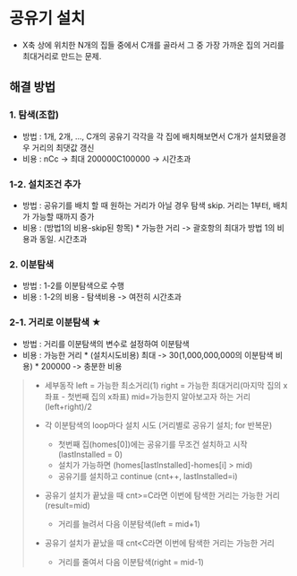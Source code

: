 # 공유기 설치
- X축 상에 위치한 N개의 집들 중에서 C개를 골라서 그 중 가장 가까운 집의 거리를 최대거리로 만드는 문제.

## 해결 방법
### 1. 탐색(조합)
 - 방법 : 1개, 2개, ..., C개의 공유기 각각을 각 집에 배치해보면서 C개가 설치됐을경우 거리의 최댓값 갱신
 - 비용 : nCc
    -> 최대 200000C100000 -> 시간초과
### 1-2. 설치조건 추가
 - 방법 : 공유기를 배치 할 때 원하는 거리가 아닐 경우 탐색 skip. 거리는 1부터, 배치가 가능할 때까지 증가
 - 비용 : (방법1의 비용-skip된 항목) * 가능한 거리
    -> 괄호항의 최대가 방법 1의 비용과 동일. 시간초과
### 2. 이분탐색
 - 방법 : 1-2를 이분탐색으로 수행
 - 비용 : 1-2의 비용 - 탐색비용
    -> 여전히 시간초과
### 2-1. 거리로 이분탐색 ★
 - 방법 : 거리를 이분탐색의 변수로 설정하여 이분탐색
 - 비용 : 가능한 거리 * (설치시도비용)
    최대 -> 30(1,000,000,000의 이분탐색 비용) * 200000 -> 충분한 비용
 > - 세부동작
 > left = 가능한 최소거리(1)
 > right = 가능한 최대거리(마지막 집의 x좌표 - 첫번째 집의 x좌표)
 > mid=가능한지 알아보고자 하는 거리(left+right)/2
 > 
 > - 각 이분탐색의 loop마다 설치 시도 (거리별로 공유기 설치; for 반복문)
 >   - 첫번째 집(homes[0])에는 공유기를 무조건 설치하고 시작 (lastInstalled = 0)
 >   - 설치가 가능하면 (homes[lastInstalled]-homes[i] > mid)
 >   - 공유기를 설치하고 continue (cnt++, lastInstalled=i)
 > - 공유기 설치가 끝났을 때 cnt>=C라면 이번에 탐색한 거리는 가능한 거리(result=mid)
 >   - 거리를 늘려서 다음 이분탐색(left = mid+1)
 > - 공유기 설치가 끝났을 때 cnt<C라면 이번에 탐색한 거리는 가능한 거리
 >   - 거리를 줄여서 다음 이분탐색(right = mid-1)
      
